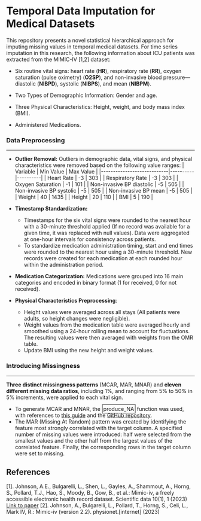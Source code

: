 # Temporal Data Imputation for Medical Datasets

This repository presents a novel statistical hierarchical approach for imputing missing values in temporal medical datasets. For time series imputation in this research, the following information about ICU patients was extracted from the MIMIC-IV [1,2] dataset:

- Six routine vital signs: heart rate (**HR**), respiratory rate (**RR**), oxygen saturation (pulse oximetry) (**O2SP**), and non-invasive blood pressure—diastolic (**NIBPD**), systolic (**NIBPS**), and mean (**NIBPM**).
  
- Two Types of Demographic Information: Gender and age.

- Three Physical Characteristics: Height, weight, and body mass index (BMI).

- Administered Medications.


### Data Preprocessing
---


- **Outlier Removal:** Outliers in demographic data, vital signs, and physical characteristics were removed based on the following value ranges:
    | Variable                   | Min Value | Max Value |
  |----------------------------|----------|----------|
  | Heart Rate                | -3       | 303      |
  | Respiratory Rate          | -3       | 303      |
  | Oxygen Saturation         | -1       | 101      |
  | Non-invasive BP diastolic | -5       | 505      |
  | Non-invasive BP systolic  | -5       | 505      |
  | Non-invasive BP mean      | -5       | 505      |
  | Weight                    | 40       | 1435     |
  | Height                    | 20       | 110      |
  | BMI                       | 5        | 190      |

- **Timestamp Standardization:**
  - Timestamps for the six vital signs were rounded to the nearest hour with a 30-minute threshold applied (If no record was available for a given time, it was replaced with null values). Data were aggregated at one-hour intervals for consistency across patients.
  - To standardize medication administration timing, start and end times were rounded to the nearest hour using a 30-minute threshold. New records were created for each medication at each rounded hour within the administration period.
 
- **Medication Categorization:** Medications were grouped into 16 main categories and encoded in binary format (1 for received, 0 for not received).
 
- **Physical Characteristics Preprocessing**:
  - Height values were averaged across all stays (All patients were adults, so height changes were negligible).
  - Weight values from the medication table were averaged hourly and smoothed using a 24-hour rolling mean to account for fluctuations. The resulting values were then averaged with weights from the OMR table.
  - Update BMI using the new height and weight values.

### Introducing Missingness
---
**Three distinct missingness patterns** (MCAR, MAR, MNAR) and **eleven different missing data ratios**, including 1%, and ranging from 5% to 50% in 5% increments, were applied to each vital sign.

  - To generate MCAR and MNAR, the <span style="border: 2px solid gray; padding: 2px;">produce_NA</span> function was used, with references to [this guide](https://rmisstastic.netlify.app/how-to/python/generate_html/how%20to%20generate%20missing%20values) and the [GitHub repository](https://github.com/BorisMuzellec/MissingDataOT).
  - The MAR (Missing At Random) pattern was created by identifying the feature most strongly correlated with the target column. A specified number of missing values were introduced: half were selected from the smallest values and the other half from the largest values of the correlated feature. Finally, the corresponding rows in the target column were set to missing.





## References
[1]. Johnson, A.E., Bulgarelli, L., Shen, L., Gayles, A., Shammout, A., Horng, S.,
Pollard, T.J., Hao, S., Moody, B., Gow, B., et al.: Mimic-iv, a freely accessible
electronic health record dataset. Scientific data 10(1), 1 (2023) [Link to paper](https://www.nature.com/articles/s41597-022-01899-x)
[2]. Johnson, A., Bulgarelli, L., Pollard, T., Horng, S., Celi, L., Mark IV, R.: Mimic-iv
(version 2.2). physionet.[internet] (2023)








  





